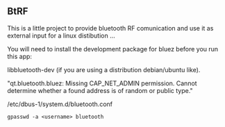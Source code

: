 
## BtRF

This is a little project to provide bluetooth RF comunication and use it as external input for a linux distibution ...


You will need to install the development package for bluez before you run this app:

libbluetooth-dev (if you are using a distribution debian/ubuntu like).


"qt.bluetooth.bluez: Missing CAP_NET_ADMIN permission. Cannot determine whether a found address is of random or public type."

/etc/dbus-1/system.d/bluetooth.conf

`gpasswd -a <username> bluetooth`
